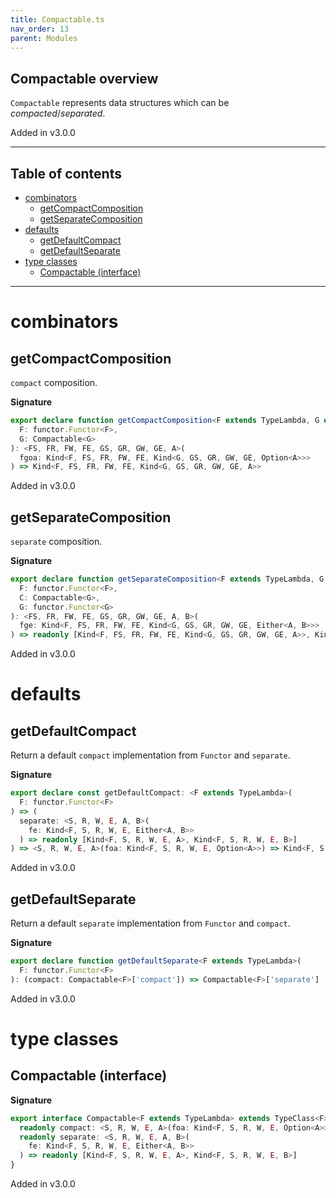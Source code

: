 ```yaml
---
title: Compactable.ts
nav_order: 13
parent: Modules
---
```


## Compactable overview

`Compactable` represents data structures which can be _compacted_/_separated_.

Added in v3.0.0

---

<h2 class="text-delta">Table of contents</h2>

- [combinators](#combinators)
  - [getCompactComposition](#getcompactcomposition)
  - [getSeparateComposition](#getseparatecomposition)
- [defaults](#defaults)
  - [getDefaultCompact](#getdefaultcompact)
  - [getDefaultSeparate](#getdefaultseparate)
- [type classes](#type-classes)
  - [Compactable (interface)](#compactable-interface)

---

# combinators

## getCompactComposition

`compact` composition.

**Signature**

```ts
export declare function getCompactComposition<F extends TypeLambda, G extends TypeLambda>(
  F: functor.Functor<F>,
  G: Compactable<G>
): <FS, FR, FW, FE, GS, GR, GW, GE, A>(
  fgoa: Kind<F, FS, FR, FW, FE, Kind<G, GS, GR, GW, GE, Option<A>>>
) => Kind<F, FS, FR, FW, FE, Kind<G, GS, GR, GW, GE, A>>
```

Added in v3.0.0

## getSeparateComposition

`separate` composition.

**Signature**

```ts
export declare function getSeparateComposition<F extends TypeLambda, G extends TypeLambda>(
  F: functor.Functor<F>,
  C: Compactable<G>,
  G: functor.Functor<G>
): <FS, FR, FW, FE, GS, GR, GW, GE, A, B>(
  fge: Kind<F, FS, FR, FW, FE, Kind<G, GS, GR, GW, GE, Either<A, B>>>
) => readonly [Kind<F, FS, FR, FW, FE, Kind<G, GS, GR, GW, GE, A>>, Kind<F, FS, FR, FW, FE, Kind<G, GS, GR, GW, GE, B>>]
```

Added in v3.0.0

# defaults

## getDefaultCompact

Return a default `compact` implementation from `Functor` and `separate`.

**Signature**

```ts
export declare const getDefaultCompact: <F extends TypeLambda>(
  F: functor.Functor<F>
) => (
  separate: <S, R, W, E, A, B>(
    fe: Kind<F, S, R, W, E, Either<A, B>>
  ) => readonly [Kind<F, S, R, W, E, A>, Kind<F, S, R, W, E, B>]
) => <S, R, W, E, A>(foa: Kind<F, S, R, W, E, Option<A>>) => Kind<F, S, R, W, E, A>
```

Added in v3.0.0

## getDefaultSeparate

Return a default `separate` implementation from `Functor` and `compact`.

**Signature**

```ts
export declare function getDefaultSeparate<F extends TypeLambda>(
  F: functor.Functor<F>
): (compact: Compactable<F>['compact']) => Compactable<F>['separate']
```

Added in v3.0.0

# type classes

## Compactable (interface)

**Signature**

```ts
export interface Compactable<F extends TypeLambda> extends TypeClass<F> {
  readonly compact: <S, R, W, E, A>(foa: Kind<F, S, R, W, E, Option<A>>) => Kind<F, S, R, W, E, A>
  readonly separate: <S, R, W, E, A, B>(
    fe: Kind<F, S, R, W, E, Either<A, B>>
  ) => readonly [Kind<F, S, R, W, E, A>, Kind<F, S, R, W, E, B>]
}
```

Added in v3.0.0
